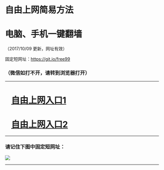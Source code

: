 ﻿# 自由上网简易方法

# 电脑、手机一键翻墙

（2017/10/09 更新，网址有效）

固定短网址：https://git.io/free99

### （微信如打不开，请转到浏览器打开）


***





# &nbsp;&nbsp; <a href="http://ft278230755.fwq-tz-1001.info/fwqtz01.html?t=100900119248 " target="_blank">自由上网入口1</a>
# &nbsp;&nbsp; <a href="http://ft19960256.fwq-tz-1002.info/fwqtz02.html?t=100900115242 " target="_blank">自由上网入口2</a>
***

### 请记住下图中固定短网址：

<img src="https://s3-us-west-2.amazonaws.com/fwq-1001/yjfq-20170905okok.png" /> 


***

